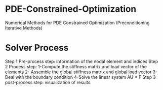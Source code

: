 # PDE-Constrained-Optimization
Numerical Methods for PDE Constrained Optimization (Preconditioning Iterative Methods)

# Solver Process
 Step 1 Pre-process step: information of the nodal element and indices
 Step 2 Process step: 1-Compute the stiffness matrix and load vector of the elements 2- Assemble the global stiffness matrix and global load vector 3-Deal with the boundary condition 4-Solve the linear system AU = F
 Step 3 post-process step: visualization of results
